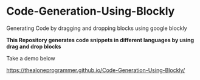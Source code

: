 # Code-Generation-Using-Blockly
Generating Code by dragging and dropping blocks using google blockly

**This Repository generates code snippets in different languages by using drag and drop blocks**


Take a demo below

https://thealoneprogrammer.github.io/Code-Generation-Using-Blockly/
